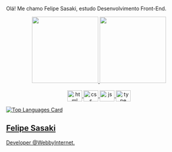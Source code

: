 Olá! Me chamo Felipe Sasaki, estudo Desenvolvimento Front-End.

  <div align="center">
    <a href="https://github.com/fesasaki">
    <img height="180em" src="https://github-readme-stats.vercel.app/api?username=fesasaki&show_icons=true&theme=dark&include_all_commits=true&count_private=true"/>
    <img height="180em" src="https://github-readme-stats.vercel.app/api/top-langs/?username=fesasaki&layout=compact&langs_count=7&theme=dark"/>
  </div>

  <div align="center" style="display: inline_block"><br>
    <img align="center" alt="html" height="30" width="40" src="https://cdn.jsdelivr.net/gh/devicons/devicon/icons/html5/html5-original.svg">
    <img align="center" alt="css" height="30" width="40" src="https://cdn.jsdelivr.net/gh/devicons/devicon/icons/css3/css3-original.svg">
    <img align="center" alt="js" height="30" width="40" src="https://cdn.jsdelivr.net/gh/devicons/devicon/icons/javascript/javascript-plain.svg">
    <img align="center" alt="type" height="30" width="40" src="https://cdn.jsdelivr.net/gh/devicons/devicon/icons/typescript/typescript-original.svg">
  </div>
  
  ![Top Languages Card](https://github-readme-stats.vercel.app/api/top-langs/?username=fesasaki&layout=compact)

  <div>
    <h2>Felipe Sasaki</h2>
  </div>

  <div>
    <span>Developer @WebbyInternet.<span>
  </div>
   

